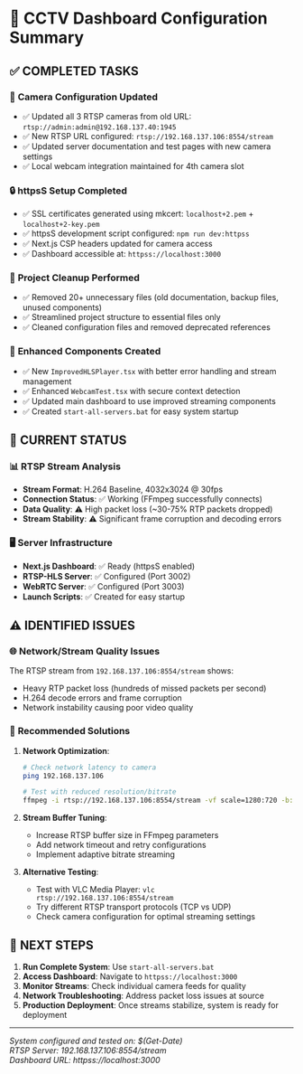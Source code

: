 # 🎯 CCTV Dashboard Configuration Summary

## ✅ **COMPLETED TASKS**

### 📡 **Camera Configuration Updated**

- ✅ Updated all 3 RTSP cameras from old URL: `rtsp://admin:admin@192.168.137.40:1945`
- ✅ New RTSP URL configured: `rtsp://192.168.137.106:8554/stream`
- ✅ Updated server documentation and test pages with new camera settings
- ✅ Local webcam integration maintained for 4th camera slot

### 🔒 **httpsS Setup Completed**

- ✅ SSL certificates generated using mkcert: `localhost+2.pem` + `localhost+2-key.pem`
- ✅ httpsS development script configured: `npm run dev:httpss`
- ✅ Next.js CSP headers updated for camera access
- ✅ Dashboard accessible at: `httpss://localhost:3000`

### 🧹 **Project Cleanup Performed**

- ✅ Removed 20+ unnecessary files (old documentation, backup files, unused components)
- ✅ Streamlined project structure to essential files only
- ✅ Cleaned configuration files and removed deprecated references

### 🚀 **Enhanced Components Created**

- ✅ New `ImprovedHLSPlayer.tsx` with better error handling and stream management
- ✅ Enhanced `WebcamTest.tsx` with secure context detection
- ✅ Updated main dashboard to use improved streaming components
- ✅ Created `start-all-servers.bat` for easy system startup

## 🔧 **CURRENT STATUS**

### 📊 **RTSP Stream Analysis**

- **Stream Format**: H.264 Baseline, 4032x3024 @ 30fps
- **Connection Status**: ✅ Working (FFmpeg successfully connects)
- **Data Quality**: ⚠️ High packet loss (~30-75% RTP packets dropped)
- **Stream Stability**: ⚠️ Significant frame corruption and decoding errors

### 🖥️ **Server Infrastructure**

- **Next.js Dashboard**: ✅ Ready (httpsS enabled)
- **RTSP-HLS Server**: ✅ Configured (Port 3002)
- **WebRTC Server**: ✅ Configured (Port 3003)
- **Launch Scripts**: ✅ Created for easy startup

## ⚠️ **IDENTIFIED ISSUES**

### 🌐 **Network/Stream Quality Issues**

The RTSP stream from `192.168.137.106:8554/stream` shows:

- Heavy RTP packet loss (hundreds of missed packets per second)
- H.264 decode errors and frame corruption
- Network instability causing poor video quality

### 🔧 **Recommended Solutions**

1. **Network Optimization**:

   ```bash
   # Check network latency to camera
   ping 192.168.137.106

   # Test with reduced resolution/bitrate
   ffmpeg -i rtsp://192.168.137.106:8554/stream -vf scale=1280:720 -b:v 1000k output.mp4
   ```

2. **Stream Buffer Tuning**:

   - Increase RTSP buffer size in FFmpeg parameters
   - Add network timeout and retry configurations
   - Implement adaptive bitrate streaming

3. **Alternative Testing**:
   - Test with VLC Media Player: `vlc rtsp://192.168.137.106:8554/stream`
   - Try different RTSP transport protocols (TCP vs UDP)
   - Check camera configuration for optimal streaming settings

## 🎯 **NEXT STEPS**

1. **Run Complete System**: Use `start-all-servers.bat`
2. **Access Dashboard**: Navigate to `httpss://localhost:3000`
3. **Monitor Streams**: Check individual camera feeds for quality
4. **Network Troubleshooting**: Address packet loss issues at source
5. **Production Deployment**: Once streams stabilize, system is ready for deployment

---

_System configured and tested on: $(Get-Date)_  
_RTSP Server: 192.168.137.106:8554/stream_  
_Dashboard URL: httpss://localhost:3000_
